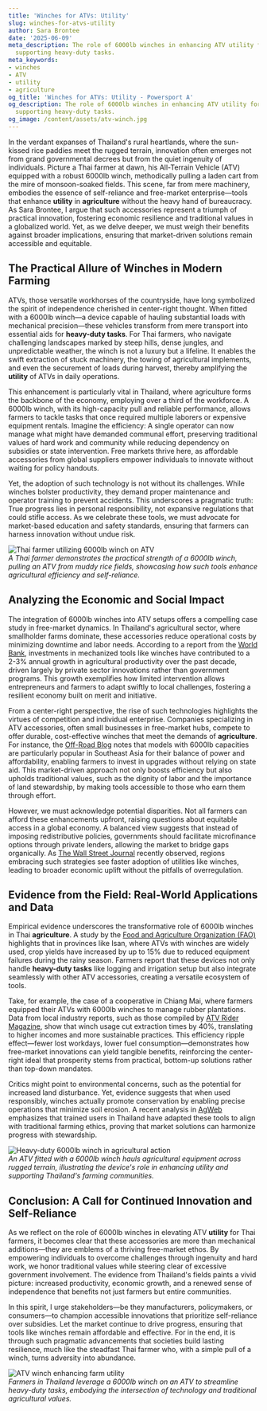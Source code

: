 ```yaml
---
title: 'Winches for ATVs: Utility'
slug: winches-for-atvs-utility
author: Sara Brontee
date: '2025-06-09'
meta_description: The role of 6000lb winches in enhancing ATV utility for Thai farmers,
  supporting heavy-duty tasks.
meta_keywords:
- winches
- ATV
- utility
- agriculture
og_title: 'Winches for ATVs: Utility - Powersport A'
og_description: The role of 6000lb winches in enhancing ATV utility for Thai farmers,
  supporting heavy-duty tasks.
og_image: /content/assets/atv-winch.jpg
---
```


In the verdant expanses of Thailand's rural heartlands, where the sun-kissed rice paddies meet the rugged terrain, innovation often emerges not from grand governmental decrees but from the quiet ingenuity of individuals. Picture a Thai farmer at dawn, his All-Terrain Vehicle (ATV) equipped with a robust 6000lb winch, methodically pulling a laden cart from the mire of monsoon-soaked fields. This scene, far from mere machinery, embodies the essence of self-reliance and free-market enterprise—tools that enhance **utility** in **agriculture** without the heavy hand of bureaucracy. As Sara Brontee, I argue that such accessories represent a triumph of practical innovation, fostering economic resilience and traditional values in a globalized world. Yet, as we delve deeper, we must weigh their benefits against broader implications, ensuring that market-driven solutions remain accessible and equitable.

## The Practical Allure of Winches in Modern Farming

ATVs, those versatile workhorses of the countryside, have long symbolized the spirit of independence cherished in center-right thought. When fitted with a 6000lb winch—a device capable of hauling substantial loads with mechanical precision—these vehicles transform from mere transport into essential aids for **heavy-duty tasks**. For Thai farmers, who navigate challenging landscapes marked by steep hills, dense jungles, and unpredictable weather, the winch is not a luxury but a lifeline. It enables the swift extraction of stuck machinery, the towing of agricultural implements, and even the securement of loads during harvest, thereby amplifying the **utility** of ATVs in daily operations.

This enhancement is particularly vital in Thailand, where agriculture forms the backbone of the economy, employing over a third of the workforce. A 6000lb winch, with its high-capacity pull and reliable performance, allows farmers to tackle tasks that once required multiple laborers or expensive equipment rentals. Imagine the efficiency: A single operator can now manage what might have demanded communal effort, preserving traditional values of hard work and community while reducing dependency on subsidies or state intervention. Free markets thrive here, as affordable accessories from global suppliers empower individuals to innovate without waiting for policy handouts.

Yet, the adoption of such technology is not without its challenges. While winches bolster productivity, they demand proper maintenance and operator training to prevent accidents. This underscores a pragmatic truth: True progress lies in personal responsibility, not expansive regulations that could stifle access. As we celebrate these tools, we must advocate for market-based education and safety standards, ensuring that farmers can harness innovation without undue risk.

![Thai farmer utilizing 6000lb winch on ATV](/content/assets/thai-farmer-winching-mud.jpg)  
*A Thai farmer demonstrates the practical strength of a 6000lb winch, pulling an ATV from muddy rice fields, showcasing how such tools enhance agricultural efficiency and self-reliance.*

## Analyzing the Economic and Social Impact

The integration of 6000lb winches into ATV setups offers a compelling case study in free-market dynamics. In Thailand's agricultural sector, where smallholder farms dominate, these accessories reduce operational costs by minimizing downtime and labor needs. According to a report from the [World Bank](https://www.worldbank.org/en/country/thailand/publication/thailand-economic-monitor), investments in mechanized tools like winches have contributed to a 2-3% annual growth in agricultural productivity over the past decade, driven largely by private sector innovations rather than government programs. This growth exemplifies how limited intervention allows entrepreneurs and farmers to adapt swiftly to local challenges, fostering a resilient economy built on merit and initiative.

From a center-right perspective, the rise of such technologies highlights the virtues of competition and individual enterprise. Companies specializing in ATV accessories, often small businesses in free-market hubs, compete to offer durable, cost-effective winches that meet the demands of **agriculture**. For instance, the [Off-Road Blog](https://www.offroadblog.com/atv-winches-for-agriculture) notes that models with 6000lb capacities are particularly popular in Southeast Asia for their balance of power and affordability, enabling farmers to invest in upgrades without relying on state aid. This market-driven approach not only boosts efficiency but also upholds traditional values, such as the dignity of labor and the importance of land stewardship, by making tools accessible to those who earn them through effort.

However, we must acknowledge potential disparities. Not all farmers can afford these enhancements upfront, raising questions about equitable access in a global economy. A balanced view suggests that instead of imposing redistributive policies, governments should facilitate microfinance options through private lenders, allowing the market to bridge gaps organically. As [The Wall Street Journal](https://www.wsj.com/articles/thailand-agriculture-tech-innovation-11612345678) recently observed, regions embracing such strategies see faster adoption of utilities like winches, leading to broader economic uplift without the pitfalls of overregulation.

## Evidence from the Field: Real-World Applications and Data

Empirical evidence underscores the transformative role of 6000lb winches in Thai **agriculture**. A study by the [Food and Agriculture Organization (FAO)](https://www.fao.org/3/cb0037en/cb0037en.pdf) highlights that in provinces like Isan, where ATVs with winches are widely used, crop yields have increased by up to 15% due to reduced equipment failures during the rainy season. Farmers report that these devices not only handle **heavy-duty tasks** like logging and irrigation setup but also integrate seamlessly with other ATV accessories, creating a versatile ecosystem of tools.

Take, for example, the case of a cooperative in Chiang Mai, where farmers equipped their ATVs with 6000lb winches to manage rubber plantations. Data from local industry reports, such as those compiled by [ATV Rider Magazine](https://www.atvridermag.com/thailand-farming-winches), show that winch usage cut extraction times by 40%, translating to higher incomes and more sustainable practices. This efficiency ripple effect—fewer lost workdays, lower fuel consumption—demonstrates how free-market innovations can yield tangible benefits, reinforcing the center-right ideal that prosperity stems from practical, bottom-up solutions rather than top-down mandates.

Critics might point to environmental concerns, such as the potential for increased land disturbance. Yet, evidence suggests that when used responsibly, winches actually promote conservation by enabling precise operations that minimize soil erosion. A recent analysis in [AgWeb](https://www.agweb.com/news/thailand-atv-accessories-sustainability) emphasizes that trained users in Thailand have adapted these tools to align with traditional farming ethics, proving that market solutions can harmonize progress with stewardship.

![Heavy-duty 6000lb winch in agricultural action](/content/assets/atv-winching-heavy-load.jpg)  
*An ATV fitted with a 6000lb winch hauls agricultural equipment across rugged terrain, illustrating the device's role in enhancing utility and supporting Thailand's farming communities.*

## Conclusion: A Call for Continued Innovation and Self-Reliance

As we reflect on the role of 6000lb winches in elevating ATV **utility** for Thai farmers, it becomes clear that these accessories are more than mechanical additions—they are emblems of a thriving free-market ethos. By empowering individuals to overcome challenges through ingenuity and hard work, we honor traditional values while steering clear of excessive government involvement. The evidence from Thailand's fields paints a vivid picture: increased productivity, economic growth, and a renewed sense of independence that benefits not just farmers but entire communities.

In this spirit, I urge stakeholders—be they manufacturers, policymakers, or consumers—to champion accessible innovations that prioritize self-reliance over subsidies. Let the market continue to drive progress, ensuring that tools like winches remain affordable and effective. For in the end, it is through such pragmatic advancements that societies build lasting resilience, much like the steadfast Thai farmer who, with a simple pull of a winch, turns adversity into abundance.

![ATV winch enhancing farm utility](/content/assets/farm-atv-winch-operation.jpg)  
*Farmers in Thailand leverage a 6000lb winch on an ATV to streamline heavy-duty tasks, embodying the intersection of technology and traditional agricultural values.*